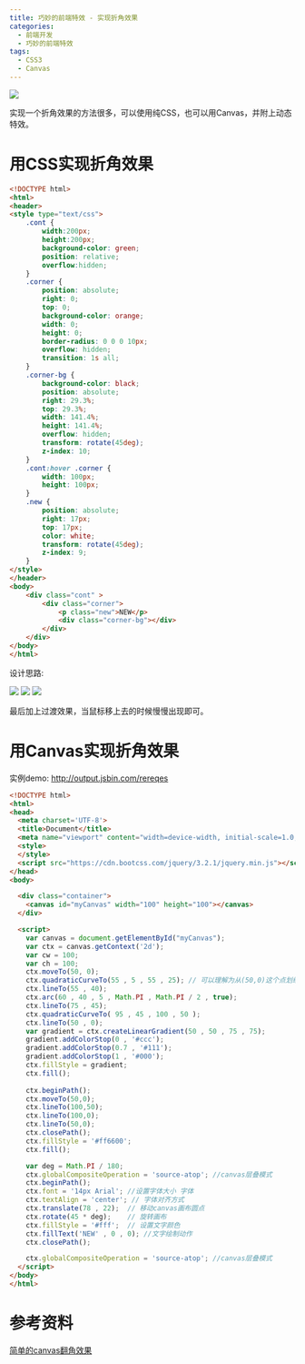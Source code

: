 ```yaml
---
title: 巧妙的前端特效 - 实现折角效果
categories:
  - 前端开发
  - 巧妙的前端特效
tags:
  - CSS3
  - Canvas
---
```




![](http://xiaoyulive.oss-cn-beijing.aliyuncs.com/imgs/0008.png)

实现一个折角效果的方法很多，可以使用纯CSS，也可以用Canvas，并附上动态特效。

# 用CSS实现折角效果

```html
<!DOCTYPE html>
<html>
<header>
<style type="text/css">
    .cont {
        width:200px;
        height:200px;
        background-color: green;
        position: relative;
        overflow:hidden;
    }
    .corner {
        position: absolute;
        right: 0;
        top: 0;
        background-color: orange;
        width: 0;
        height: 0;
        border-radius: 0 0 0 10px;
        overflow: hidden;
        transition: 1s all;
    }
    .corner-bg {
        background-color: black;
        position: absolute;
        right: 29.3%;
        top: 29.3%;
        width: 141.4%;
        height: 141.4%;
        overflow: hidden;
        transform: rotate(45deg);
        z-index: 10;
    }
    .cont:hover .corner {
        width: 100px;
        height: 100px;
    }
    .new {
        position: absolute;
        right: 17px;
        top: 17px;
        color: white;
        transform: rotate(45deg);
        z-index: 9;
    }
</style>
</header>
<body>
    <div class="cont" >
        <div class="corner">
            <p class="new">NEW</p>
            <div class="corner-bg"></div>
        </div>
    </div>
</body>
</html>
```

设计思路:

![](http://xiaoyulive.oss-cn-beijing.aliyuncs.com/imgs/0009.png)
![](http://xiaoyulive.oss-cn-beijing.aliyuncs.com/imgs/0010.png)
![](http://xiaoyulive.oss-cn-beijing.aliyuncs.com/imgs/0011.png)

最后加上过渡效果，当鼠标移上去的时候慢慢出现即可。



# 用Canvas实现折角效果

实例demo: http://output.jsbin.com/rereqes

```html
<!DOCTYPE html>
<html>
<head>
  <meta charset='UTF-8'>
  <title>Document</title>
  <meta name="viewport" content="width=device-width, initial-scale=1.0, maximum-scale=1.0, minimum-scale=1.0, user-scalable=no" />
  <style>
  </style>
  <script src="https://cdn.bootcss.com/jquery/3.2.1/jquery.min.js"></script>
</head>
<body>

  <div class="container">
    <canvas id="myCanvas" width="100" height="100"></canvas>
  </div>

  <script>
    var canvas = document.getElementById("myCanvas");
    var ctx = canvas.getContext('2d');
    var cw = 100;
    var ch = 100;
    ctx.moveTo(50, 0);
    ctx.quadraticCurveTo(55 , 5 , 55 , 25); // 可以理解为从(50,0)这个点划线到(55,25)这个点 , 中间会受到(55,5)这个点将直线想磁铁一样"吸"成曲线;
    ctx.lineTo(55 , 40);
    ctx.arc(60 , 40 , 5 , Math.PI , Math.PI / 2 , true);
    ctx.lineTo(75 , 45);
    ctx.quadraticCurveTo( 95 , 45 , 100 , 50 );
    ctx.lineTo(50 , 0);
    var gradient = ctx.createLinearGradient(50 , 50 , 75 , 75);
    gradient.addColorStop(0 , '#ccc');
    gradient.addColorStop(0.7 , '#111');
    gradient.addColorStop(1 , '#000');
    ctx.fillStyle = gradient;
    ctx.fill();
    
    ctx.beginPath();
    ctx.moveTo(50,0);
    ctx.lineTo(100,50);
    ctx.lineTo(100,0);
    ctx.lineTo(50,0);
    ctx.closePath();
    ctx.fillStyle = '#ff6600';
    ctx.fill();

    var deg = Math.PI / 180;
    ctx.globalCompositeOperation = 'source-atop'; //canvas层叠模式
    ctx.beginPath();
    ctx.font = '14px Arial'; //设置字体大小 字体
    ctx.textAlign = 'center'; // 字体对齐方式
    ctx.translate(78 , 22);  // 移动canvas画布圆点
    ctx.rotate(45 * deg);    // 旋转画布
    ctx.fillStyle = '#fff';  // 设置文字颜色
    ctx.fillText('NEW' , 0 , 0); //文字绘制动作
    ctx.closePath();

    ctx.globalCompositeOperation = 'source-atop'; //canvas层叠模式
  </script>
</body>
</html>
```






# 参考资料

[简单的canvas翻角效果](https://segmentfault.com/a/1190000012101315)